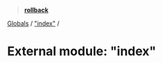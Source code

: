 > **[rollback](../README.md)**

[Globals](../README.md) / ["index"](_index_.md) /

# External module: "index"